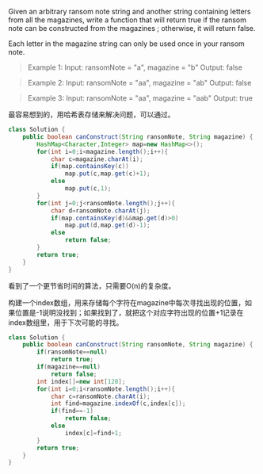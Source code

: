 Given an arbitrary ransom note string and another string containing letters from all the magazines, write a function that will return true if the ransom note can be constructed from the magazines ; otherwise, it will return false.

Each letter in the magazine string can only be used once in your ransom note.

>Example 1:
Input: ransomNote = "a", magazine = "b"
Output: false

>Example 2:
Input: ransomNote = "aa", magazine = "ab"
Output: false

>Example 3:
Input: ransomNote = "aa", magazine = "aab"
Output: true

最容易想到的，用哈希表存储来解决问题，可以通过。

```java
class Solution {
    public boolean canConstruct(String ransomNote, String magazine) {
        HashMap<Character,Integer> map=new HashMap<>();
        for(int i=0;i<magazine.length();i++){
            char c=magazine.charAt(i);
            if(map.containsKey(c))
                map.put(c,map.get(c)+1);                
            else
                map.put(c,1);          
        }
        for(int j=0;j<ransomNote.length();j++){
            char d=ransomNote.charAt(j);
            if(map.containsKey(d)&&map.get(d)>0)
                map.put(d,map.get(d)-1);
            else
                return false;
        }
        return true;
    }
}
```

看到了一个更节省时间的算法，只需要O(n)的复杂度。

构建一个index数组，用来存储每个字符在magazine中每次寻找出现的位置，如果位置是-1说明没找到；如果找到了，就把这个对应字符出现的位置+1记录在index数组里，用于下次可能的寻找。

```java
class Solution {
    public boolean canConstruct(String ransomNote, String magazine) {
        if(ransomNote==null)
            return true;
        if(magazine==null)
            return false;
        int index[]=new int[128];
        for(int i=0;i<ransomNote.length();i++){
            char c=ransomNote.charAt(i);
            int find=magazine.indexOf(c,index[c]);
            if(find==-1)
                return false;
            else
                index[c]=find+1;
        }
        return true;
    }
}
```
